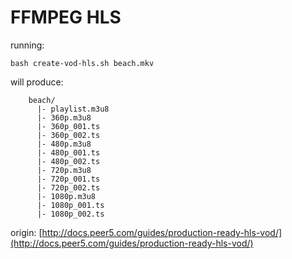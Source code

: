 FFMPEG HLS
====

running:
```
bash create-vod-hls.sh beach.mkv
```

will produce:
```text
    beach/
      |- playlist.m3u8
      |- 360p.m3u8
      |- 360p_001.ts
      |- 360p_002.ts
      |- 480p.m3u8
      |- 480p_001.ts
      |- 480p_002.ts
      |- 720p.m3u8
      |- 720p_001.ts
      |- 720p_002.ts
      |- 1080p.m3u8
      |- 1080p_001.ts
      |- 1080p_002.ts  
```

origin: [http://docs.peer5.com/guides/production-ready-hls-vod/](http://docs.peer5.com/guides/production-ready-hls-vod/)